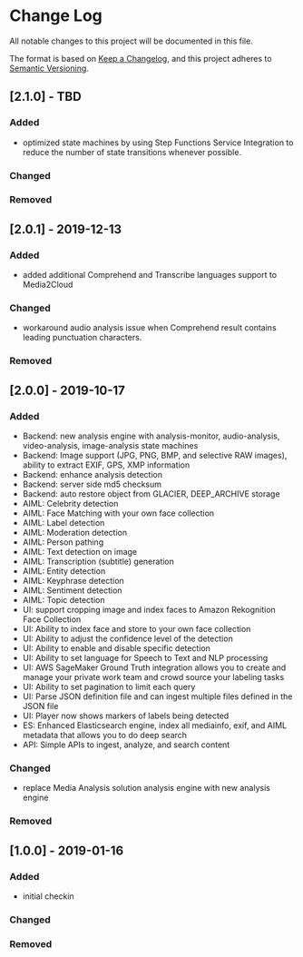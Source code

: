 # Change Log
All notable changes to this project will be documented in this file.

The format is based on [Keep a Changelog](https://keepachangelog.com/en/1.0.0/),
and this project adheres to [Semantic Versioning](https://semver.org/spec/v2.0.0.html).

## [2.1.0] - TBD
### Added
- optimized state machines by using Step Functions Service Integration to reduce the number of state transitions whenever possible.

### Changed

### Removed

## [2.0.1] - 2019-12-13
### Added
- added additional Comprehend and Transcribe languages support to Media2Cloud

### Changed
- workaround audio analysis issue when Comprehend result contains leading punctuation characters.

### Removed

## [2.0.0] - 2019-10-17
### Added
- Backend: new analysis engine with analysis-monitor, audio-analysis, video-analysis, image-analysis state machines
- Backend: Image support (JPG, PNG, BMP, and selective RAW images), ability to extract EXIF, GPS, XMP information
- Backend: enhance analysis detection
- Backend: server side md5 checksum
- Backend: auto restore object from GLACIER, DEEP_ARCHIVE storage
- AIML: Celebrity detection
- AIML: Face Matching with your own face collection
- AIML: Label detection
- AIML: Moderation detection
- AIML: Person pathing
- AIML: Text detection on image
- AIML: Transcription (subtitle) generation
- AIML: Entity detection
- AIML: Keyphrase detection
- AIML: Sentiment detection
- AIML: Topic detection
- UI: support cropping image and index faces to Amazon Rekognition Face Collection
- UI: Ability to index face and store to your own face collection
- UI: Ability to adjust the confidence level of the detection
- UI: Ability to enable and disable specific detection
- UI: Ability to set language for Speech to Text and NLP processing
- UI: AWS SageMaker Ground Truth integration allows you to create and manage your private work team and crowd source your labeling tasks
- UI: Ability to set pagination to limit each query
- UI: Parse JSON definition file and can ingest multiple files defined in the JSON file
- UI: Player now shows markers of labels being detected
- ES: Enhanced Elasticsearch engine, index all mediainfo, exif, and AIML metadata that allows you to do deep search
- API: Simple APIs to ingest, analyze, and search content

### Changed
- replace Media Analysis solution analysis engine with new analysis engine

### Removed

## [1.0.0] - 2019-01-16
### Added
- initial checkin

### Changed

### Removed
